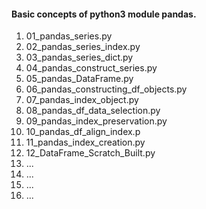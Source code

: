 <h4>Basic concepts of python3 module pandas.</h4>
<ol>
  <li>01_pandas_series.py</li>
  <li>02_pandas_series_index.py</li>
  <li>03_pandas_series_dict.py</li>
  <li>04_pandas_construct_series.py</li>
  <li>05_pandas_DataFrame.py</li>
  <li>06_pandas_constructing_df_objects.py</li>
  <li>07_pandas_index_object.py</li>
  <li>08_pandas_df_data_selection.py</li>
  <li>09_pandas_index_preservation.py</li>
  <li>10_pandas_df_align_index.p</li>
  <li>11_pandas_index_creation.py</li>
  <li>12_DataFrame_Scratch_Built.py</li>
  <li>...</li>
  <li>...</li>
  <li>...</li>
  <li>...</li>
</ol>

